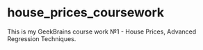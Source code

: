 # house_prices_coursework
This is my GeekBrains course work №1 - House Prices, Advanced Regression Techniques.
